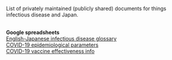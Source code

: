 List of privately maintained (publicly shared) documents for things infectious disease and Japan.<br><br>

**Google spreadsheets**<br>
[English-Japanese infectious disease glossary](https://docs.google.com/spreadsheets/d/1uaSngMRffLfG-6GO0EvAq4aoxQVn_ihsWQW8YpZzEUE/edit?usp=sharing)<br>
[COVID-19 epidemiological parameters](https://docs.google.com/spreadsheets/d/1Af7T-TQrbTLb1U_6lN5l2WC_8rOBMXVcZ9-K9yN1gSM/edit?usp=sharing)<br>
[COVID-19 vaccine effectiveness info](https://docs.google.com/spreadsheets/d/1LzLNnjtwceFYy0OJekT28fvTOZNUl_QMWduBzZhjOcc/edit?usp=sharing)<br>
